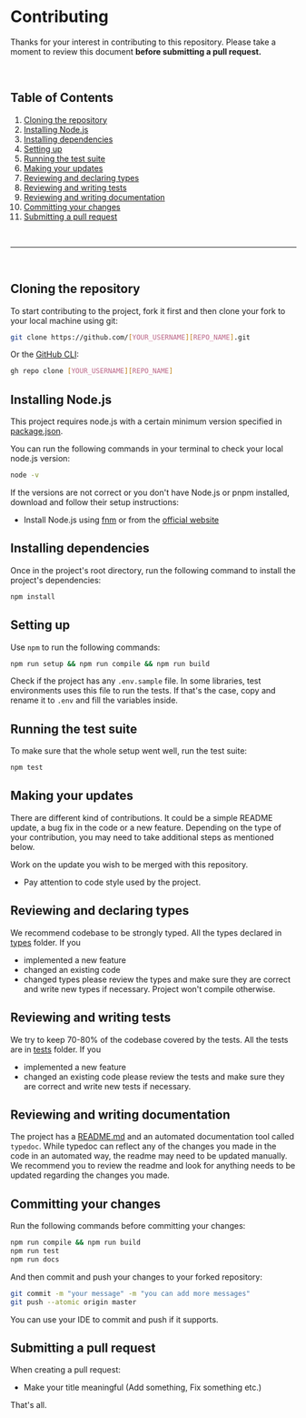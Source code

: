 # Contributing
Thanks for your interest in contributing to this repository. Please take a moment to review this document **before submitting a pull request.**

<br>

## Table of Contents
1. [Cloning the repository](#cloning-the-repository)
2. [Installing Node.js](#installing-nodejs)
3. [Installing dependencies](#installing-dependencies)
4. [Setting up](#setting-up)
5. [Running the test suite](#running-the-test-suite)
6. [Making your updates](#making-your-updates)
7. [Reviewing and declaring types](#reviewing-and-declaring-types)
8. [Reviewing and writing tests](#reviewing-and-writing-tests)
9. [Reviewing and writing documentation](#reviewing-and-writing-documentation)
10. [Committing your changes](#committing-your-changes)
11. [Submitting a pull request](#submitting-a-pull-request)

<br>

---

<br>

## Cloning the repository
To start contributing to the project, fork it first and then clone your fork to your local machine using git:

```bash
git clone https://github.com/[YOUR_USERNAME][REPO_NAME].git
```

Or the [GitHub CLI](https://cli.github.com):

```bash
gh repo clone [YOUR_USERNAME][REPO_NAME]
```

## Installing Node.js
This project requires node.js with a certain minimum version specified in [package.json](package.json).

You can run the following commands in your terminal to check your local node.js version:

```bash
node -v
```

If the versions are not correct or you don't have Node.js or pnpm installed, download and follow their setup instructions:
- Install Node.js using [fnm](https://github.com/Schniz/fnm) or from the [official website](https://nodejs.org)

## Installing dependencies
Once in the project's root directory, run the following command to install the project's dependencies:

```bash
npm install
```

## Setting up
Use `npm` to run the following commands:

```bash
npm run setup && npm run compile && npm run build
```

Check if the project has any `.env.sample` file. In some libraries, test environments uses this file to run the tests. If that's the case, copy and rename it to `.env` and fill the variables inside.

## Running the test suite
To make sure that the whole setup went well, run the test suite:

```bash
npm test
```

## Making your updates
There are different kind of contributions. It could be a simple README update, a bug fix in the code or a new feature. Depending on the type of your contribution, you may need to take additional steps as mentioned below.

Work on the update you wish to be merged with this repository.
- Pay attention to code style used by the project.

## Reviewing and declaring types
We recommend codebase to be strongly typed. All the types declared in [types](types) folder. If you
- implemented a new feature
- changed an existing code
- changed types
please review the types and make sure they are correct and write new types if necessary. Project won't compile otherwise.

## Reviewing and writing tests
We try to keep 70-80% of the codebase covered by the tests. All the tests are in [tests](tests) folder. If you
- implemented a new feature
- changed an existing code
please review the tests and make sure they are correct and write new tests if necessary.

## Reviewing and writing documentation
The project has a [README.md](README.md) and an automated documentation tool called `typedoc`. While typedoc can reflect any of the changes you made in the code in an automated way, the readme may need to be updated manually. We recommend you to review the readme and look for anything needs to be updated regarding the changes you made.

## Committing your changes
Run the following commands before committing your changes:
```bash
npm run compile && npm run build
npm run test
npm run docs
```

And then commit and push your changes to your forked repository:
```bash
git commit -m "your message" -m "you can add more messages"
git push --atomic origin master
```
You can use your IDE to commit and push if it supports.

## Submitting a pull request
When creating a pull request:
- Make your title meaningful (Add something, Fix something etc.)

That's all.
